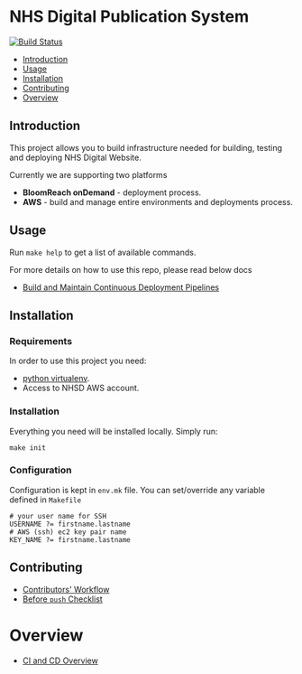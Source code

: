 # NHS Digital Publication System

[![Build Status](https://travis-ci.org/NHS-digital-website/ps-deploy.svg?branch=master)](https://travis-ci.org/NHS-digital-website/ps-deploy)

* [Introduction](#introduction)
* [Usage](#usage)
* [Installation](#installation)
* [Contributing](#contributing)
* [Overview](#overview)




## Introduction

This project allows you to build infrastructure needed for building, testing and
deploying NHS Digital Website.

Currently we are supporting two platforms

* **BloomReach onDemand** - deployment process.
* **AWS** - build and manage entire environments and deployments process.




## Usage

Run `make help` to get a list of available commands.

For more details on how to use this repo, please read below docs

* [Build and Maintain Continuous Deployment Pipelines]




## Installation


### Requirements

In order to use this project you need:

* [python virtualenv](http://docs.python-guide.org/en/latest/dev/virtualenvs/).
* Access to NHSD AWS account.


### Installation

Everything you need will be installed locally. Simply run:

```
make init
```


### Configuration

Configuration is kept in `env.mk` file. You can set/override any variable defined
in `Makefile`

```
# your user name for SSH
USERNAME ?= firstname.lastname
# AWS (ssh) ec2 key pair name
KEY_NAME ?= firstname.lastname
```





## Contributing

* [Contributors' Workflow](/docs/contributors-workflow.md)
* [Before `push` Checklist](/docs/before-push-checklist.md)




# Overview

* [CI and CD Overview](docs/ci-cd-overview.md)




[Build and Maintain Continuous Deployment Pipelines]: docs/aws/cd-pipelines.md
